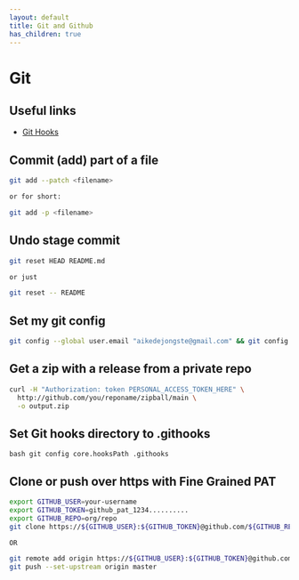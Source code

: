 ```yaml
---
layout: default
title: Git and Github
has_children: true
---
```


# Git

## Useful links

* [Git Hooks](https://www.atlassian.com/git/tutorials/git-hooks)

## Commit (add) part of a file

```bash
git add --patch <filename>

or for short:

git add -p <filename>
```

## Undo stage commit

```bash
git reset HEAD README.md

or just

git reset -- README
```

## Set my git config

```bash
git config --global user.email "aikedejongste@gmail.com" && git config --global user.name "Aike de Jongste"
```

## Get a zip with a release from a private repo

```bash
curl -H "Authorization: token PERSONAL_ACCESS_TOKEN_HERE" \
  http://github.com/you/reponame/zipball/main \
  -o output.zip
```

## Set Git hooks directory to .githooks

```bash git config core.hooksPath .githooks```

## Clone or push over https with Fine Grained PAT

```bash
export GITHUB_USER=your-username
export GITHUB_TOKEN=github_pat_1234..........
export GITHUB_REPO=org/repo
git clone https://${GITHUB_USER}:${GITHUB_TOKEN}@github.com/${GITHUB_REPO}

OR

git remote add origin https://${GITHUB_USER}:${GITHUB_TOKEN}@github.com/${GITHUB_REPO}
git push --set-upstream origin master
```
